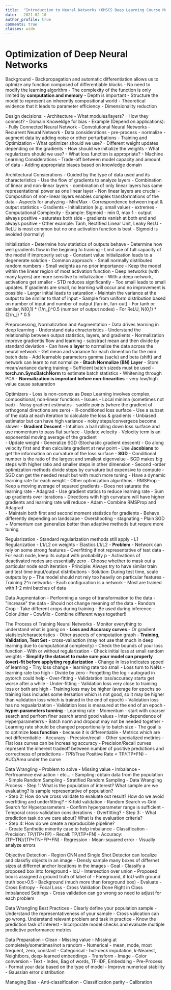 ```yaml
---
title:  "Introduction to Neural Networks (OMSCS Deep Learning Course Mote 2)"
date:   2021-02-10
author_profile: true
comments: true
classes: wide
---
```


Optimization of Deep Neural Networks
=====
Background
    - Backpropagation and automatic differentiation allows us to optmize any function composed of differentiable blocks
        - No need to modify the learning algorithm
        - The complexity of the function is only limited by **computation and memory**
        - Depth is important
            - Structure the model to represent an inherently compositional world
            - Theoretical evidence that it leads to parameter efficiency
            - Dimensionality reduction

Design decisions:
    - Architecture
        - What modules/layers?
        - How they connect?
        - Domain Knoweldge for bias
        - Example (Depend on applications):
            - Fully Connected Neural Network
            - Convolutional Neural Networks
            - Recurrent Neural Network
    - Data considerations
        - pre-process
        - normalize
        - augment data by adding noise or other perturbations
    - Training and Optimization
        - What optimizer should we use?
        - Different weight updates depending on the gradients
        - How should we initialize the weights
        - What regularizers should we use?
        - What loss function is appropriate?
    - Machine Learning Considerations
        - Trade-off between model capacity and amount of data
        - Adding appropriate biases based on knowledge domain

Architectural Consierations
    - Guided by the type of data used and its characteristics
    - Use the flow of gradients to analyze layers
    - Combination of linear and non-linear layers
        - combination of only linear layers has same representational power as one linear layer
    - Non linear layers are crucial
        - Composition of non-linear layers enables complex transformations of the data
    - Aspects for analyzing
        - Min/Max
        - Correspondence between input & output statistics
        - Gradients
            - Initialization (e.g. small value)
            - extremes
        - Computational Complexity
        - Example: Sigmoid
            - min 0, max 1
            - output always positive
            - saturates both side
            - gradients vanish at both end and always positive
        - Other example: Tanh, Rectified Linear Unit, Leaky ReLU
    - ReLU is most common but no one activation function is best
    - Sigmoid is avoided (normally)

Initialization
    - Determine how statistics of outputs behave
    - Determine how well gradients flow in the begining fo training
    - Limit use of full capacity of the model if improperly set up
    - Constant value initialization leads to a degenerate solution
    - Common approach:
        - Small normally distributed random numbers
            - Small weights as no prior importance
            - Keep the model within the linear region of most activation function
    - Deep networks (with many layers) are more sensitive to initialization
        - With a deep network, activations get smaller
            - STD reduces significantly
        - Too small leads to small updates. If gradients are small, no learning will occur and no improvement is possible
        - Larger initial leads to saturation
    - Maintain the variance at the output to be similar to that of input
        - Sample from uniform distribution based on number of input and number of output (fan-in, fan-out)
        - For tanh or similar, N(0,1) * (1/n_j)^0.5 (number of output nodes)
        - For ReLU, N(0,1) * (2/n_j) * 0.5

Preprocessing, Normalization and Augmentation
    - Data drives learning in deep learning
        - Understand data chracteristics
        - Understand the relationship between output statistics, layers, and gradients
    - Normalization improve gradientis flow and learning
        - substract mean and then divide by standard deviation
            - Can have a **layer** to normalize the data across the neural network
            - Get mean and variance for each dimention for the mini batch data
            - Add learnable parameters gamma (sacle) and beta (shift) and network can learn to not normalize
            - **Btach Normalize (BN) Layer**
                - Store mean/variance during training
                - Sufficient batch sizeds must be used
                - **torch.nn.SyncBatchNorm** to estimate batch statistics
        - Whitening through PCA
    - **Normalization is improtant before non-linearities**
        - very low/high value cause satuaration

Optimizers
    - Loss is non-convex as Deep Learning involves complex, compositional, non-linear functions
    - Issues
        - Local minima (sometimes not bad)
        - Noisy gradient estimates
        - saddle points (where the gradient of orthogonal directions are zero)
        - ill-conditioned loss surface
    - Use a subset of the data at each iteration to calculate the loss & gradients
        - Unbiased estimator but can have high variance
        - noisy steps/convergece become slower
    - **Gradient Descent**
        - Intuition: a ball rolling down loss surface and use momentum to pass flat surface
        - Update velocity
            - Velocity term is an exponential moving average of the gradient  
        - Update weight
        - Generalize SGD (Stochastic gradient descent)
        - Go along velocity first and then calculate gradient at new point
    - Use **Jacobians** to get the information on curvature of the loss surface
    - **SGD**
        - Conditional number is the ratio of the largest and smallest eigenvalue
        - SGD makes big steps with higher ratio and smaller steps in other dimension
        - Second -order optimization methods divide steps by curvature but expensive to compute 
        - SGD can get the needed result but with much more tuning
        - Have a dynamic learning rate for each weight
    - Other optimization algorithms
        - RMSProp
            - Keep a moving average of squared gradients
            - Does not saturate the learning rate
        - Adagrad
            - Use gradient statics to reduce learning rate
            - Sum up gradients over iterations
            - Directions with high curvature will have higher gradients and learning rate will reduce
        - Adam
            - Combine RMSProp and Adagrad  
            - Maintain both first and second moment statistics for gradients
    - Behave differently depending on landscape
        - Overshooting
        - stagnating
    - Plain SGD + Momentum can generalize better than adaptive methods but requre more tuning

Regularization
    - Standard regularization methods still apply
        - L1 Regularization
        - L1/L2 on weights
        - Elastics L1/L2
    - **Problem**
        - Network can rely on some strong features
        - Overfitting if not representative of test data
    - For each node, keep its output with probability p
        - Activations of deactivated nodes are essentially zero
    - Choose whether to mask out a particular node each iteration
    - Principle: Always try to have similar train and test time input/output distributions
    - Solution: During test time, scale outputs by p
        - The model should not rely too heavily on particular features
        - Training 2^n networks
            - Each configuration is a network
            - Most are trained with 1-2 mini batches of data

Data Augmentation
    - Performing a range of transformation to the data
        - "Increase" the data
        - Should not change meaning of the data
    - Random Crop
        - Take different crops during training
        - Be used during inference
    - Color Jitter
    - CowMix
    - Combine different ways together!!

The Process of Training Neural Networks
    - Monitor everything to understand what is going on
        - **Loss and Accuracy curves**
            - Or gradient statisics/characteristics
            - Other aspects of computation graph
    - **Training, Validation, Test Set**
        - cross-valiadtion (may not use that much in deep learning due to computational complexity)
    - Check the bounds of your loss function
        - With or without regularization
        - Check initial loss at small random weights
    - **Simplify the dataset to make sure your model can properly (over)-fit before applyting regularization**
    - Change in loss indicates spped of learning
        - Tiny loss change
            - learning rate too small
        - Loss turn to NaNs
            - learning rate too high
        - Divide by zero
        - Forgetting the log
        - autograd in pytorch could help
    - Over-fitting
        - Validatation loss/accuracy starts get worse after a while
    - Under-fitting
        - Validation loss very close to training loss or both are high
    - Training loss may be higher (average for epochs so training loss includes some itersation which is not good, so it may be higher than validation loss which is trained in the end of epoch)
    - Validation loss has no regualarization
    - Validation loss is measured at the end of an epoch
    - **hyper-parameters tunning**
        - Learning rate
        - Momentum
        - start with coarser search and perfrom finer search arond good values
    - Inter-dependence of Hyperparameterrs
        - Batch norm and dropout may  not be needed together
        - Learning rate should be changed proportionally to batch size
    - The goal is to optimize **loss function**
        - because it is differentiable
        - Metrics which are not differentiable
            - Accuracy
            - Precsion/recall
            - Other specialized metirics
        - Flat loss curves can be increasing accuracy
        - Precision/Recall curves represent the inherent tradeoff between number of positive predictions and correctness of predictions
        - TPR/True Positive Rate = TP/(TP+FN)
        - AUC/Area under the curve

Data Wrangling
    - Problem to solve
        - Missing value
        - Imbalance
        - Perfroamnce evaluation
        - etc...
    - Sampling: obtain data from the population
        - Simple Random Sampling
        - Stratified Random Sampling
    - Data Wrangling Process
        - Step 1: What is the population of interest? What sample are we evaluating? Is sample representative of population?  
        - Step 2: How do we cross validate to evaluate out result? How do we avoid overfitting and underfitting?
            - K-fold validation
            - Random Search vs Grid Search for Hyperparameters
            - Confirm hyperparameter range is sufficient
            - Temporal cross-validation considerations
            - Overfitting?
        - Step 3:
            - What prediction task do we care about? What is the evaluation criteria?       
        - Step 4: How do we create a reproducible pipeline?         
    - Create Synthetic minority case to help imbalance
    - Classification
        - Precision: TP/(TP+FP)
        - Recall: TP/(TP+FN)
        - Accuracy: (TP+TN)/(TP+TN+FP+FN)
    - Regression
        - Mean-squared error
        - Visually analyze errors

Objective Detection
    - Region CNN and Single Shot Detector can localize and classfiy objects in an image
    - Densly sample many boxes of differnet sizes at differnet anchor locations in the images
    - Goal
        - Classify a proposed box into foreground
    - IoU
        - Intersection over union
    - Proposed box is assigned a ground truth of label of
        - Foreground, if IoU with ground truth box>0.5
        - Background (much more than foreground box)
    - Evaluate
        - Cross Entropy
        - Focal Loss
    - Cross Validation Done Right in Class Imbalanced Settings
    - Cross validation can go wrong so need to adjust for each problem

Data Wrangling Best Practices
    - Clearly define your population sample
    - Understand the representativeness of your sample
    - Cross valication can go wrong. Understand relevant problem and task in practice
    - Know the prediction task of interest
    - Incorporate model checks and evaluate multiple predictive performance metrics

Data Preparation
    - Clean
        - Missing value
            - Missing at completely/sometimes/not a random
        - Numerical
            - mean, mode, most frequent, zero, constant
        - Categorical
            - hot-deck imputation, k-Nearest, Neightbors, deep-learned embeddings
    - Transform
        - Image
            - Color conversion
        - Text
            - Index, Bag of words, TF-IDF, Embedding
    - Pre-Process
        - Format your data based on the type of model
        - Improve numerical stability
        - Gaussian error distribution

Managing Bias
    - Anti-classification
    - Classification parity
    - Calibration
    





    




        




    